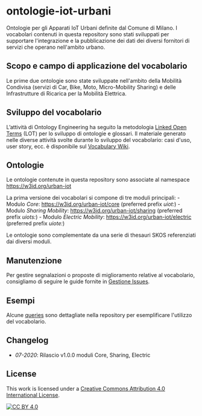 # ontologie-iot-urbani

Ontologie per gli Apparati IoT Urbani definite dal Comune di Milano. I vocabolari contenuti in questa repository sono stati sviluppati per supportare l'integrazione e la pubblicazione dei dati dei diversi fornitori di servizi che operano nell'ambito urbano.

## Scopo e campo di applicazione del vocabolario
Le prime due ontologie sono state sviluppate nell'ambito della Mobilità Condivisa (servizi di Car, Bike, Moto, Micro-Mobility Sharing) e delle Infrastrutture di Ricarica per la Mobilità Elettrica. 

## Sviluppo del vocabolario
L’attività di Ontology Engineering ha seguito la metodologia [Linked Open Terms](https://lot.linkeddata.es/) (LOT) per lo sviluppo di ontologie e glossari. Il materiale generato nelle diverse attività svolte durante lo sviluppo del vocabolario: casi d'uso, user story,  ecc. è disponibile sul [Vocabulary Wiki](https://github.com/Comune-Milano/ontologie-iot-urbani/wiki).

## Ontologie
Le ontologie contenute in questa repository sono associate al namespace https://w3id.org/urban-iot

La prima versione dei vocabolari si compone di tre moduli principali:
	- Modulo *Core*: https://w3id.org/urban-iot/core (preferred prefix _uiot:_)
	- Modulo *Sharing Mobility*: https://w3id.org/urban-iot/sharing (preferred prefix _uiots:_)
	- Modulo *Electric Mobility*: https://w3id.org/urban-iot/electric (preferred prefix _uiote:_)

Le ontologie sono complementate da una serie di thesauri SKOS referenziati dai diversi moduli.

## Manutenzione
Per gestire segnalazioni o proposte di miglioramento relative al vocabolario, consigliamo di seguire le guide fornite in [Gestione Issues](https://github.com/user_name/repo_name/wiki/Gestione-Issues).

## Esempi
Alcune [queries](https://github.com/Comune-Milano/ontologie-iot-urbani/blob/master/examples/queries.md) sono dettagliate nella repository per esemplificare l'utilizzo del vocabolario.

## Changelog
- _07-2020_: Rilascio v1.0.0 moduli Core, Sharing, Electric

## License

This work is licensed under a [Creative Commons Attribution 4.0 International License](http://creativecommons.org/licenses/by/4.0/).

[![CC BY 4.0](https://i.creativecommons.org/l/by/4.0/88x31.png)](http://creativecommons.org/licenses/by/4.0/)
